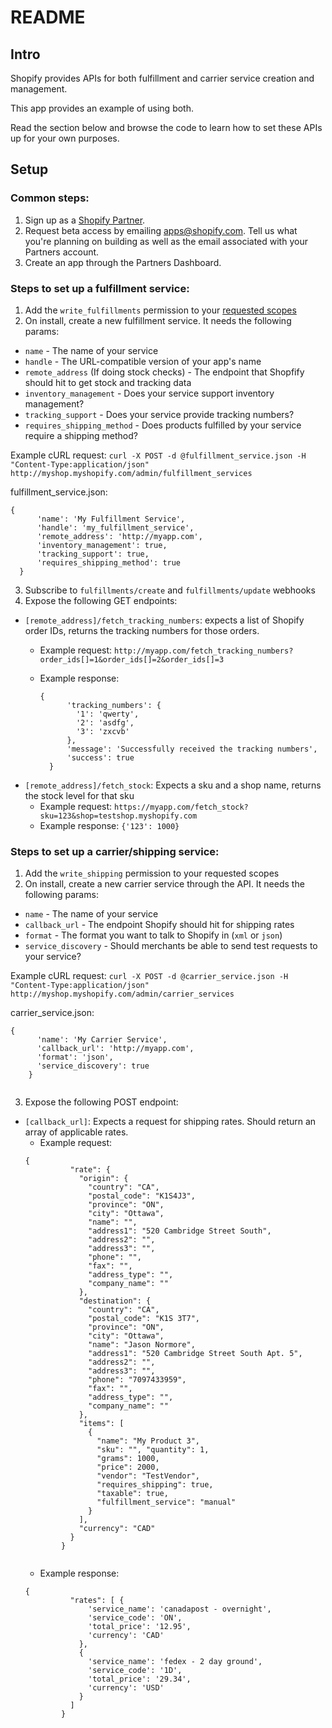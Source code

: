 # README

## Intro

Shopify provides APIs for both fulfillment and carrier service creation and management.

This app provides an example of using both.

Read the section below and browse the code to learn how to set these APIs up for your own purposes.

## Setup  

### Common steps:

1. Sign up as a [Shopify Partner](http://partners.shopify.com).
2. Request beta access by emailing [apps@shopify.com](mailto:apps@shopify.com). Tell us what you're planning on building as well as the email associated with your Partners account.
3. Create an app through the Partners Dashboard.

### Steps to set up a fulfillment service:

1. Add the `write_fulfillments` permission to your [requested scopes](http://api.shopify.com/authentication.html)
2. On install, create a new fulfillment service. It needs the following params:

  * `name` - The name of your service
  * `handle` - The URL-compatible version of your app's name
  * `remote_address` (If doing stock checks) - The endpoint that Shopfify should hit to get stock and tracking data
  * `inventory_management` - Does your service support inventory management?
  * `tracking_support` - Does your service provide tracking numbers?
  * `requires_shipping_method` - Does products fulfilled by your service require a shipping method?

  Example cURL request: `curl -X POST -d @fulfillment_service.json -H "Content-Type:application/json" http://myshop.myshopify.com/admin/fulfillment_services`

  fulfillment_service.json:
  <pre><code>{
      'name': 'My Fulfillment Service',
      'handle': 'my_fulfillment_service',
      'remote_address': 'http://myapp.com',
      'inventory_management': true,
      'tracking_support': true,
      'requires_shipping_method': true
  }</code></pre>
3. Subscribe to `fulfillments/create` and `fulfillments/update` webhooks
4. Expose the following GET endpoints:
  * `[remote_address]/fetch_tracking_numbers`: expects a list of Shopify order IDs, returns the tracking numbers for those orders.
      * Example request: `http://myapp.com/fetch_tracking_numbers?order_ids[]=1&order_ids[]=2&order_ids[]=3`
      * Example response:

          <pre><code>{
              'tracking_numbers': {
                '1': 'qwerty',
                '2': 'asdfg',
                '3': 'zxcvb'
              },
              'message': 'Successfully received the tracking numbers',
              'success': true
          }</code></pre>
  * `[remote_address]/fetch_stock`: Expects a sku and a shop name, returns the stock level for that sku
      * Example request: `https://myapp.com/fetch_stock?sku=123&shop=testshop.myshopify.com`
      * Example response: `{'123': 1000}`

### Steps to set up a carrier/shipping service:

1. Add the `write_shipping` permission to your requested scopes
2. On install, create a new carrier service through the API. It needs the following params:
  * `name` - The name of your service
  * `callback_url` - The endpoint Shopify should hit for shipping rates
  * `format` - The format you want to talk to Shopify in (`xml` or `json`)
  * `service_discovery` - Should merchants be able to send test requests to your service?

  Example cURL request: `curl -X POST -d @carrier_service.json -H "Content-Type:application/json" http://myshop.myshopify.com/admin/carrier_services`

  carrier_service.json:
  <pre><code>{
      'name': 'My Carrier Service',
      'callback_url': 'http://myapp.com',
      'format': 'json',
      'service_discovery': true
    }
  </code></pre>
3. Expose the following POST endpoint:
  * `[callback_url]`: Expects a request for shipping rates. Should return an array of applicable rates.
      * Example request:
      <pre><code>{
              "rate": {
                "origin": {
                  "country": "CA", 
                  "postal_code": "K1S4J3", 
                  "province": "ON", 
                  "city": "Ottawa", 
                  "name": "", 
                  "address1": "520 Cambridge Street South", 
                  "address2": "", 
                  "address3": "", 
                  "phone": "", 
                  "fax": "", 
                  "address_type": "", 
                  "company_name": ""
                }, 
                "destination": {
                  "country": "CA", 
                  "postal_code": "K1S 3T7", 
                  "province": "ON", 
                  "city": "Ottawa", 
                  "name": "Jason Normore", 
                  "address1": "520 Cambridge Street South Apt. 5", 
                  "address2": "", 
                  "address3": "", 
                  "phone": "7097433959", 
                  "fax": "", 
                  "address_type": "", 
                  "company_name": ""
                }, 
                "items": [
                  {
                    "name": "My Product 3", 
                    "sku": "", "quantity": 1, 
                    "grams": 1000, 
                    "price": 2000, 
                    "vendor": "TestVendor", 
                    "requires_shipping": true, 
                    "taxable": true, 
                    "fulfillment_service": "manual"
                  }
                ], 
                "currency": "CAD"
              }
            }
      </code></pre>
      * Example response:
      <pre><code>{
              "rates": [ {
                  'service_name': 'canadapost - overnight',
                  'service_code': 'ON',
                  'total_price': '12.95',
                  'currency': 'CAD'
                },
                {
                  'service_name': 'fedex - 2 day ground',
                  'service_code': '1D',
                  'total_price': '29.34',
                  'currency': 'USD'
                }
              ]
            }
      </code></pre>